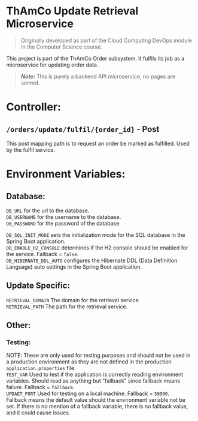 # ThAmCo Update Retrieval Microservice

> Originally developed as part of the Cloud Computing DevOps module in the Computer Science course.

This project is part of the ThAmCo Order subsystem.
It fulfils its job as a microservice for updating order data.

> ***Note:*** This is purely a backend API microservice, no pages are served.

# Controller:
## `/orders/update/fulfil/{order_id}` - Post
This post mapping path is to request an order be marked as fulfilled. Used by the fulfil service.

# Environment Variables:
## Database:
`DB_URL` for the url to the database.<br>
`DB_USERNAME` for the username to the database.<br>
`DB_PASSWORD` for the password of the database.<br>

`DB_SQL_INIT_MODE` sets the initialization mode for the SQL database in the Spring Boot application.<br>
`DB_ENABLE_H2_CONSOLE` determines if the H2 console should be enabled for the service. Fallback = `false`.<br>
`DB_HIBERNATE_DDL_AUTO` configures the Hibernate DDL (Data Definition Language) auto settings in the Spring Boot application.<br>


## Update Specific:
`RETRIEVAL_DOMAIN` The domain for the retrieval service.<br>
`RETRIEVAL_PATH` The path for the retrieval service.<br>

## Other:
### Testing:
NOTE: These are only used for testing purposes and should not be used in a production environment as they are not defined in the production `application.properties` file.<br>
`TEST_VAR` Used to test if the application is correctly reading environment variables. Should read as anything but "fallback" since fallback means failure. Fallback = `fallback`.<br>
`UPDAET_PORT` Used for testing on a local machine. Fallback = `59000`.<br>
Fallback means the default value should the environment variable not be set. If there is no mention of a fallback variable, there is no fallback value, and it could cause issues.

